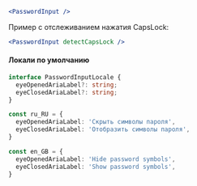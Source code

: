 ```jsx harmony
<PasswordInput />
```

Пример с отслеживанием нажатия CapsLock:

```jsx harmony
<PasswordInput detectCapsLock />
```

#### Локали по умолчанию

```typescript static
interface PasswordInputLocale {
  eyeOpenedAriaLabel?: string;
  eyeClosedAriaLabel?: string;
}

const ru_RU = {
  eyeOpenedAriaLabel: 'Скрыть символы пароля',
  eyeClosedAriaLabel: 'Отобразить символы пароля',
}

const en_GB = {
  eyeOpenedAriaLabel: 'Hide password symbols',
  eyeClosedAriaLabel: 'Show password symbols',
}
```
